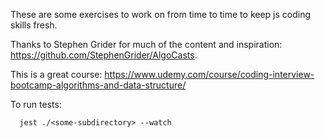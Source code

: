 These are some exercises to work on from time to time to keep js coding skills fresh.

Thanks to Stephen Grider for much of the content and inspiration: https://github.com/StephenGrider/AlgoCasts.

This is a great course: https://www.udemy.com/course/coding-interview-bootcamp-algorithms-and-data-structure/

To run tests:
```
  jest ./<some-subdirectory> --watch
```
